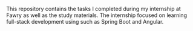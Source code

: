 This repository contains the tasks I completed during my internship at Fawry as well as the study materials. The internship focused on learning full-stack development using such as Spring Boot and Angular.
